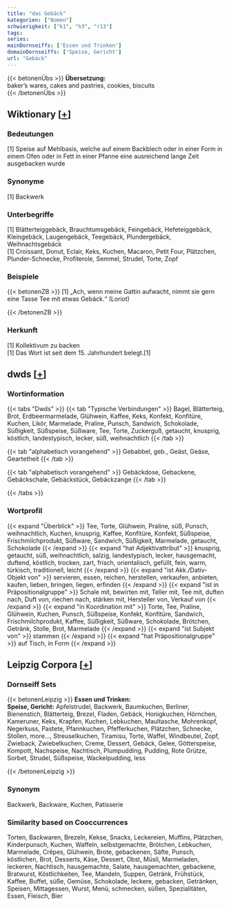 ```yaml
---
title: "das Gebäck"
kategorien: ["Nomen"]
schwierigkeit: ["k1", "h3", "r13"]
tags:
series:
mainDornseiffs: ['Essen und Trinken']
domainDornseiffs: ['Speise, Gericht']
url: "Gebäck"
---
```


{{< betonenÜbs >}}
**Übersetzung:**  
baker’s wares, cakes and pastries, cookies, biscuits  
{{< /betonenÜbs >}}

## Wiktionary [[+](https://de.wiktionary.org/wiki/Gebäck)]

### Bedeutungen
[1] Speise auf Mehlbasis, welche auf einem Backblech oder in einer Form in einem Ofen oder in Fett in einer Pfanne eine ausreichend lange Zeit ausgebacken wurde  

### Synonyme
[1] Backwerk  

### Unterbegriffe
[1] Blätterteiggebäck, Brauchtumsgebäck, Feingebäck, Hefeteiggebäck, Kleingebäck, Laugengebäck, Teegebäck, Plundergebäck, Weihnachtsgebäck  
[1] Croissant, Donut, Eclair, Keks, Kuchen, Macaron, Petit Four, Plätzchen, Plunder-Schnecke, Profiterole, Semmel, Strudel, Torte, Zopf  

### Beispiele
{{< betonenZB >}}
[1] „Ach, wenn meine Gattin aufwacht, nimmt sie gern eine Tasse Tee mit etwas Gebäck.“ (Loriot)  

{{< /betonenZB >}}
### Herkunft
[1] Kollektivum zu backen  
[1] Das Wort ist seit dem 15. Jahrhundert belegt.[1]  



## dwds [[+](https://www.dwds.de/wb/Gebäck)]

### Wortinformation
{{< tabs "Dwds" >}}
{{< tab "Typische Verbindungen" >}}
Bagel, Blätterteig, Brot, Erdbeermarmelade, Glühwein, Kaffee, Keks, Konfekt, Konfitüre, Kuchen, Likör, Marmelade, Praline, Punsch, Sandwich, Schokolade, Süßigkeit, Süßspeise, Süßware, Tee, Torte, Zuckerguß, getaucht, knusprig, köstlich, landestypisch, lecker, süß, weihnachtlich
{{< /tab >}}

{{< tab "alphabetisch vorangehend" >}}
Gebabbel, geb., Geäst, Geäse, Geartetheit
{{< /tab >}}

{{< tab "alphabetisch vorangehend" >}}
Gebäckdose, Gebackene, Gebäckschale, Gebäckstück, Gebäckzange
{{< /tab >}}

{{< /tabs >}}

### Wortprofil
{{< expand "Überblick" >}} Tee, Torte, Glühwein, Praline, süß, Punsch, weihnachtlich, Kuchen, knusprig, Kaffee, Konfitüre, Konfekt, Süßspeise, Frischmilchprodukt, Süßware, Sandwich, Süßigkeit, Marmelade, getaucht, Schokolade {{< /expand >}}
{{< expand "hat Adjektivattribut" >}} knusprig, getaucht, süß, weihnachtlich, salzig, landestypisch, lecker, hausgemacht, duftend, köstlich, trocken, zart, frisch, orientalisch, gefüllt, fein, warm, türkisch, traditionell, leicht {{< /expand >}}
{{< expand "ist Akk./Dativ-Objekt von" >}} servieren, essen, reichen, herstellen, verkaufen, anbieten, kaufen, lieben, bringen, liegen, erfinden {{< /expand >}}
{{< expand "ist in Präpositionalgruppe" >}} Schale mit, bewirten mit, Teller mit, Tee mit, duften nach, Duft von, riechen nach, stärken mit, Hersteller von, Verkauf von {{< /expand >}}
{{< expand "in Koordination mit" >}} Torte, Tee, Praline, Glühwein, Kuchen, Punsch, Süßspeise, Konfekt, Konfitüre, Sandwich, Frischmilchprodukt, Kaffee, Süßigkeit, Süßware, Schokolade, Brötchen, Getränk, Stolle, Brot, Marmelade {{< /expand >}}
{{< expand "ist Subjekt von" >}} stammen {{< /expand >}}
{{< expand "hat Präpositionalgruppe" >}} auf Tisch, in Form {{< /expand >}}

## Leipzig Corpora [[+](https://corpora.uni-leipzig.de/en/res?word=Gebäck&corpusId=deu_newscrawl-public_2018)]

### Dornseiff Sets
{{< betonenLeipzig >}}
**Essen und Trinken:**  
**Speise, Gericht:** Apfelstrudel, Backwerk, Baumkuchen, Berliner, Bienenstich, Blätterteig, Brezel, Fladen, Gebäck, Honigkuchen, Hörnchen, Kameruner, Keks, Krapfen, Kuchen, Lebkuchen, Maultasche, Mohrenkopf, Negerkuss, Pastete, Pfannkuchen, Pfefferkuchen, Plätzchen, Schnecke, Stollen, more..., Streuselkuchen, Tiramisu, Torte, Waffel, Windbeutel, Zopf, Zwieback, Zwiebelkuchen, Creme, Dessert, Gebäck, Gelee, Götterspeise, Kompott, Nachspeise, Nachtisch, Plumpudding, Pudding, Rote Grütze, Sorbet, Strudel, Süßspeise, Wackelpudding, less  

{{< /betonenLeipzig >}}

### Synonym
Backwerk, Backware, Kuchen, Patisserie


### Similarity based on Cooccurrences
Torten, Backwaren, Brezeln, Kekse, Snacks, Leckereien, Muffins, Plätzchen, Kinderpunsch, Kuchen, Waffeln, selbstgemachte, Brötchen, Lebkuchen, Marmelade, Crêpes, Glühwein, Brote, gebackenen, Säfte, Punsch, köstlichen, Brot, Desserts, Käse, Dessert, Obst, Müsli, Marmeladen, leckeren, Nachtisch, hausgemachte, Salate, hausgemachten, gebackene, Bratwurst, Köstlichkeiten, Tee, Mandeln, Suppen, Getränk, Frühstück, Kaffee, Buffet, süße, Gemüse, Schokolade, leckere, gebacken, Getränken, Speisen, Mittagessen, Wurst, Menü, schmecken, süßen, Spezialitäten, Essen, Fleisch, Bier


